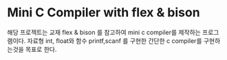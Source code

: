 
# Mini C Compiler with flex & bison 

해당 프로젝트는 교재 flex & bison 를 참고하여 mini c compiler를 제작하는 프로그램이다.
자료형 int, float와 함수 printf,scanf 를 구현한 간단한 c compiler를 구현하는것을 목표로 한다. 




